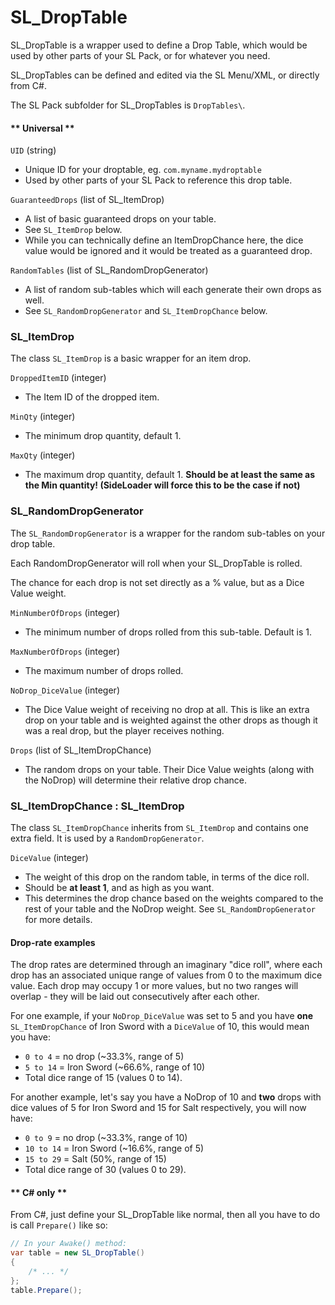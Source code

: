# SL_DropTable

SL_DropTable is a wrapper used to define a Drop Table, which would be used by other parts of your SL Pack, or for whatever you need.

SL_DropTables can be defined and edited via the SL Menu/XML, or directly from C#.

The SL Pack subfolder for SL_DropTables is `DropTables\`.

<!-- tabs:start -->

#### ** Universal **

`UID` (string)
* Unique ID for your droptable, eg. `com.myname.mydroptable`
* Used by other parts of your SL Pack to reference this drop table.

`GuaranteedDrops` (list of SL_ItemDrop)
* A list of basic guaranteed drops on your table.
* See `SL_ItemDrop` below.
* While you can technically define an ItemDropChance here, the dice value would be ignored and it would be treated as a guaranteed drop.

`RandomTables` (list of SL_RandomDropGenerator)
* A list of random sub-tables which will each generate their own drops as well.
* See `SL_RandomDropGenerator` and `SL_ItemDropChance` below.

### SL_ItemDrop
The class `SL_ItemDrop` is a basic wrapper for an item drop.

`DroppedItemID` (integer)
* The Item ID of the dropped item.

`MinQty` (integer)
* The minimum drop quantity, default 1.

`MaxQty` (integer)
* The maximum drop quantity, default 1. <b>Should be at least the same as the Min quantity! (SideLoader will force this to be the case if not)</b>

### SL_RandomDropGenerator

The `SL_RandomDropGenerator` is a wrapper for the random sub-tables on your drop table.

Each RandomDropGenerator will roll when your SL_DropTable is rolled.

The chance for each drop is not set directly as a % value, but as a Dice Value weight. 

`MinNumberOfDrops` (integer)
* The minimum number of drops rolled from this sub-table. Default is 1.

`MaxNumberOfDrops` (integer)
* The maximum number of drops rolled.

`NoDrop_DiceValue` (integer)
* The Dice Value weight of receiving no drop at all. This is like an extra drop on your table and is weighted against the other drops as though it was a real drop, but the player receives nothing.

`Drops` (list of SL_ItemDropChance)
* The random drops on your table. Their Dice Value weights (along with the NoDrop) will determine their relative drop chance.

### SL_ItemDropChance : SL_ItemDrop

The class `SL_ItemDropChance` inherits from `SL_ItemDrop` and contains one extra field. It is used by a `RandomDropGenerator`.

`DiceValue` (integer)
* The weight of this drop on the random table, in terms of the dice roll.
* Should be <b>at least 1</b>, and as high as you want.
* This determines the drop chance based on the weights compared to the rest of your table and the NoDrop weight. See `SL_RandomDropGenerator` for more details.

#### Drop-rate examples
The drop rates are determined through an imaginary "dice roll", where each drop has an associated unique range of values from 0 to the maximum dice value. Each drop may occupy 1 or more values, but no two ranges will overlap - they will be laid out consecutively after each other.

For one example, if your `NoDrop_DiceValue` was set to 5 and you have <b>one</b> `SL_ItemDropChance` of Iron Sword with a `DiceValue` of 10, this would mean you have:
* `0 to 4` = no drop (~33.3%, range of 5)
* `5 to 14` = Iron Sword (~66.6%, range of 10)
* Total dice range of 15 (values 0 to 14).

For another example, let's say you have a NoDrop of 10 and <b>two</b> drops with dice values of 5 for Iron Sword and 15 for Salt respectively, you will now have:
* `0 to 9` = no drop (~33.3%, range of 10)
* `10 to 14` = Iron Sword (~16.6%, range of 5)
* `15 to 29` = Salt (50%, range of 15)
* Total dice range of 30 (values 0 to 29).

#### ** C# only **

From C#, just define your SL_DropTable like normal, then all you have to do is call `Prepare()` like so:

```csharp
// In your Awake() method:
var table = new SL_DropTable()
{
	/* ... */
};
table.Prepare();
```

<!-- tabs:end -->